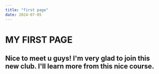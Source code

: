 ```yaml
---
title: "first page"
date: 2024-07-05
---
```

# MY FIRST PAGE 
## Nice to meet u guys! I'm very glad to join this new club. I'll learn more from this nice course.
